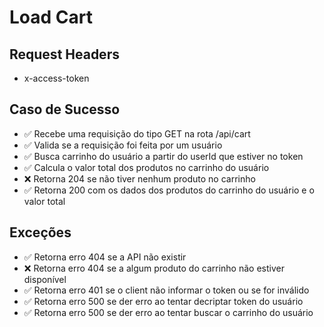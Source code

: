 # Load Cart

## Request Headers
* x-access-token

## Caso de Sucesso

- ✅ Recebe uma requisição do tipo GET na rota /api/cart
- ✅ Valida se a requisição foi feita por um usuário
- ✅ Busca carrinho do usuário a partir do userId que estiver no token
- ✅ Calcula o valor total dos produtos no carrinho do usuário
- ❌ Retorna 204 se não tiver nenhum produto no carrinho
- ✅ Retorna 200 com os dados dos produtos do carrinho do usuário e o valor total


## Exceções

- ✅ Retorna erro 404 se a API não existir
- ❌ Retorna erro 404 se a algum produto do carrinho não estiver disponível
- ✅ Retorna erro 401 se o client não informar o token ou se for inválido
- ✅ Retorna erro 500 se der erro ao tentar decriptar token do usuário
- ✅ Retorna erro 500 se der erro ao tentar buscar o carrinho do usuário